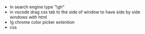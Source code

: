- In search engine type "!gh"
- in vscode drag css tab to the side of window to have side by side windows with html
- !g chrome color picker extention
- css